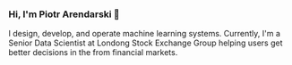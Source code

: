 ### Hi, I'm Piotr Arendarski 👋
I design, develop, and operate machine learning systems. Currently, I'm a Senior Data Scientist at Londong Stock Exchange Group helping users get better decisions in the from financial markets.
